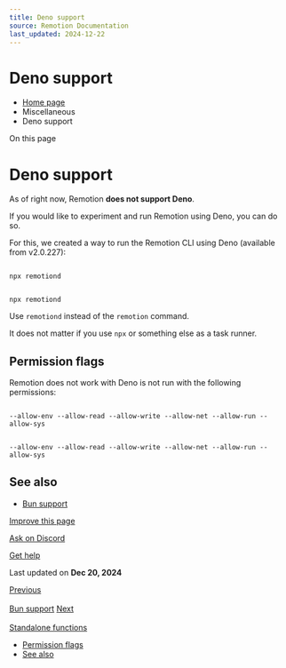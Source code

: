 ```yaml
---
title: Deno support
source: Remotion Documentation
last_updated: 2024-12-22
---
```


# Deno support

- [Home page](/)
- Miscellaneous
- Deno support

On this page

# Deno support

As of right now, Remotion **does not support Deno**.

If you would like to experiment and run Remotion using Deno, you can do so.

For this, we created a way to run the Remotion CLI using Deno (available from v2.0.227):

```

npx remotiond
```

```

npx remotiond
```

Use `remotiond` instead of the `remotion` command.

It does not matter if you use `npx` or something else as a task runner.

## Permission flags [​](\#permission-flags "Direct link to Permission flags")

Remotion does not work with Deno is not run with the following permissions:

```

--allow-env --allow-read --allow-write --allow-net --allow-run --allow-sys
```

```

--allow-env --allow-read --allow-write --allow-net --allow-run --allow-sys
```

## See also [​](\#see-also "Direct link to See also")

- [Bun support](/docs/bun)

[Improve this page](https://github.com/remotion-dev/remotion/edit/main/packages/docs/docs/deno.mdx)

[Ask on Discord](https://remotion.dev/discord)

[Get help](/docs/get-help)

Last updated on **Dec 20, 2024**

[Previous\
\
Bun support](/docs/bun) [Next\
\
Standalone functions](/docs/standalone)

- [Permission flags](#permission-flags)
- [See also](#see-also)
